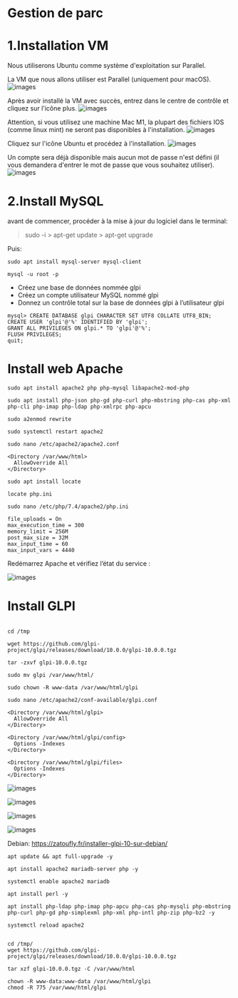 # Gestion de parc

# 1.Installation VM

Nous utiliserons Ubuntu comme système d'exploitation sur Parallel.

La VM que nous allons utiliser est Parallel (uniquement pour macOS).
![images](https://github.com/Pyncro/sisr-tickets/blob/main/chhh/parallel%20web.png)


Après avoir installé la VM avec succès, entrez dans le centre de contrôle et cliquez sur l'icône plus.
![images](https://github.com/Pyncro/sisr-tickets/blob/main/chhh/Add%20IOS.png)

Attention, si vous utilisez une machine Mac M1, la plupart des fichiers IOS (comme linux mint) ne seront pas disponibles à l'installation.
![images](https://github.com/Pyncro/sisr-tickets/blob/main/chhh/M1%20warning.png)

Cliquez sur l'icône Ubuntu et procédez à l'installation.
![images](https://github.com/Pyncro/sisr-tickets/blob/main/chhh/choose%20Ubuntu.png)

Un compte sera déjà disponible mais aucun mot de passe n'est défini (il vous demandera d'entrer le mot de passe que vous souhaitez utiliser).
![images](https://github.com/Pyncro/sisr-tickets/blob/main/chhh/Captured.png)



# 2.Install MySQL
 
 avant de commencer, procéder à la mise à jour du logiciel dans le terminal:
 
>sudo -i  > apt-get update > apt-get upgrade
>

Puis:


```
sudo apt install mysql-server mysql-client

```


```
mysql -u root -p
```


* Créez une base de données nommée glpi
* Créez un compte utilisateur MySQL nommé glpi
* Donnez un contrôle total sur la base de données glpi à l’utilisateur glpi

```
mysql> CREATE DATABASE glpi CHARACTER SET UTF8 COLLATE UTF8_BIN;
CREATE USER 'glpi'@'%' IDENTIFIED BY 'glpi';
GRANT ALL PRIVILEGES ON glpi.* TO 'glpi'@'%';
FLUSH PRIVILEGES;
quit;

```

# Install web Apache
```
sudo apt install apache2 php php-mysql libapache2-mod-php

```

```
sudo apt install php-json php-gd php-curl php-mbstring php-cas php-xml php-cli php-imap php-ldap php-xmlrpc php-apcu

```


```
sudo a2enmod rewrite

sudo systemctl restart apache2
```


```
sudo nano /etc/apache2/apache2.conf 
```

```
<Directory /var/www/html>
  AllowOverride All
</Directory>

```


```
sudo apt install locate

locate php.ini
```

```
sudo nano /etc/php/7.4/apache2/php.ini
```

```
file_uploads = On
max_execution_time = 300
memory_limit = 256M
post_max_size = 32M
max_input_time = 60
max_input_vars = 4440
```

Redémarrez Apache et vérifiez l’état du service :

![images](https://github.com/Pyncro/sisr-tickets/blob/main/chhh/status%20works.PNG)

# Install GLPI

```

cd /tmp

wget https://github.com/glpi-project/glpi/releases/download/10.0.0/glpi-10.0.0.tgz

tar -zxvf glpi-10.0.0.tgz

```

```
sudo mv glpi /var/www/html/
```

```
sudo chown -R www-data /var/www/html/glpi
```

```
sudo nano /etc/apache2/conf-available/glpi.conf
```

```
<Directory /var/www/html/glpi>
  AllowOverride All
</Directory>

<Directory /var/www/html/glpi/config>
  Options -Indexes
</Directory>

<Directory /var/www/html/glpi/files>
  Options -Indexes
</Directory>
```









![images](https://github.com/Pyncro/sisr-tickets/blob/main/chhh/glpi%20with%20ip.png)

![images](https://github.com/Pyncro/sisr-tickets/blob/main/chhh/Accept%20terms%20of%20service.PNG)


![images](https://github.com/Pyncro/sisr-tickets/blob/main/chhh/package%20extensions.PNG)

![images](https://github.com/Pyncro/sisr-tickets/blob/main/chhh/glpi%20menu.PNG)


Debian: https://zatoufly.fr/installer-glpi-10-sur-debian/


```
apt update && apt full-upgrade -y

apt install apache2 mariadb-server php -y

systemctl enable apache2 mariadb
```

```
apt install perl -y

apt install php-ldap php-imap php-apcu php-cas php-mysqli php-mbstring php-curl php-gd php-simplexml php-xml php-intl php-zip php-bz2 -y

systemctl reload apache2


cd /tmp/
wget https://github.com/glpi-project/glpi/releases/download/10.0.0/glpi-10.0.0.tgz

tar xzf glpi-10.0.0.tgz -C /var/www/html

chown -R www-data:www-data /var/www/html/glpi
chmod -R 775 /var/www/html/glpi

```
